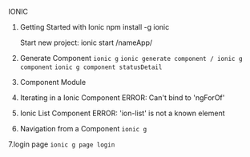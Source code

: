 IONIC

1. Getting Started with Ionic
	npm install -g ionic

   Start new project:
	ionic start /nameApp/


2. Generate Component
	`ionic g`
	`ionic generate component / ionic g component`
	`ionic g component statusDetail`

3. Component Module

4. Iterating in a Ionic Component
	ERROR: Can't bind to 'ngForOf'

5. Ionic List Component
	ERROR: 'ion-list' is not a known element

6. Navigation from a Component
	`ionic g `

7.login page
	`ionic g page login`